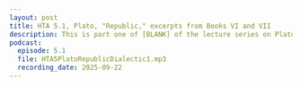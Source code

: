 ```yaml
---
layout: post
title: HTA 5.1, Plato, "Republic," excerpts from Books VI and VII
description: This is part one of [BLANK] of the lecture series on Plato's "Republic," excerpts from Books VI and VII.
podcast:
  episode: 5.1
  file: HTA5PlatoRepublicDialectic1.mp3
  recording_date: 2025-09-22
---
```

